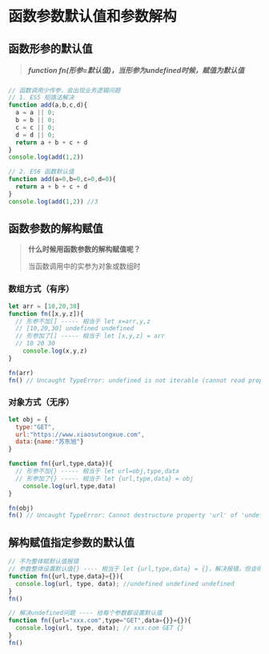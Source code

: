# 函数参数默认值和参数解构

## 函数形参的默认值

> ##### function fn(形参=默认值)，当形参为undefined时候，赋值为默认值

```js
// 函数调用少传参，会出现业务逻辑问题
// 1. ES5 短路法解决
function add(a,b,c,d){
  a = a || 0;
  b = b || 0;
  c = c || 0;
  d = d || 0;
  return a + b + c + d
}
console.log(add(1,2))

// 2. ES6 函数默认值
function add(a=0,b=0,c=0,d=0){
  return a + b + c + d
}
console.log(add(1,2)) //3
```



## 函数参数的解构赋值

> **什么时候用函数参数的解构赋值呢？**
>
> 当函数调用中的实参为对象或数组时

### 数组方式（有序）

```js
let arr = [10,20,30]
function fn([x,y,z]){
  // 形参不加[] ----- 相当于 let x=arr,y,z
  // [10,20,30] undefined undefined
  // 形参加了[] ----- 相当于 let [x,y,z] = arr
  // 10 20 30
	console.log(x,y,z)
}

fn(arr)
fn() // Uncaught TypeError: undefined is not iterable (cannot read property Symbol(Symbol.iterator))
```

### 对象方式（无序）

```js
let obj = {
  type:"GET",
  url:"https://www.xiaosutongxue.com",
  data:{name:"苏东旭"}
}

function fn({url,type,data}){
  // 形参不加{} ----- 相当于 let url=obj,type,data
  // 形参加了{} ----- 相当于 let {url,type,data} = obj
	console.log(url,type,data)
}

fn(obj)
fn() // Uncaught TypeError: Cannot destructure property 'url' of 'undefined' as it is undefined.无法解构未定义的属性url，因为它是undefined
```

## 解构赋值指定参数的默认值

```js
// 不为整体赋默认值报错
// 参数整体设置默认值{} ---- 相当于 let {url,type,data} = {}，解决报错，但会得到三个undefined
function fn({url,type,data}={}){
  console.log(url, type, data); //undefined undefined undefined
}
fn()

// 解决undefined问题 ---- 给每个参数都设置默认值
function fn({url="xxx.com",type="GET",data={}}={}){
  console.log(url, type, data); // xxx.com GET {}
}
fn()
```










